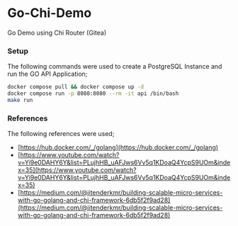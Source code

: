 # Go-Chi-Demo

Go Demo using Chi Router (Gitea)

### Setup
The following commands were used to create a PostgreSQL Instance and run the GO API Application;


``` bash
docker compose pull && docker compose up -d
docker compose run -p 8080:8080 --rm -it api /bin/bash
make run
```

### References
The following references were used;

- [https://hub.docker.com/_/golang](https://hub.docker.com/_/golang)
- [https://www.youtube.com/watch?v=Yi9e0DAHY6Y&list=PLujhHB_uAFJws6Vv5q1KDoaQ4YcpS9UOm&index=35](https://www.youtube.com/watch?v=Yi9e0DAHY6Y&list=PLujhHB_uAFJws6Vv5q1KDoaQ4YcpS9UOm&index=35)
- [https://medium.com/@jitenderkmr/building-scalable-micro-services-with-go-golang-and-chi-framework-6db5f2f9ad28](https://medium.com/@jitenderkmr/building-scalable-micro-services-with-go-golang-and-chi-framework-6db5f2f9ad28)

